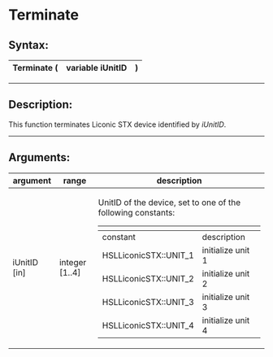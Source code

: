 # Terminate

## Syntax:

| Terminate ( | variable iUnitID | ) |
| ----------- | ---------------- | - |

&#x20;

***

## Description:

This function terminates Liconic STX device identified by _iUnitID_.&#x20;

***

## Arguments:

| argument      | range           | description                                                                                                                                                                                                                                                                                                                                                                                                                                                                              |
| ------------- | --------------- | ---------------------------------------------------------------------------------------------------------------------------------------------------------------------------------------------------------------------------------------------------------------------------------------------------------------------------------------------------------------------------------------------------------------------------------------------------------------------------------------- |
| iUnitID \[in] | integer \[1..4] | <p>UnitID of the device, set to one of the following constants:</p><p> </p><table data-header-hidden><thead><tr><th></th><th></th></tr></thead><tbody><tr><td>constant</td><td>description</td></tr><tr><td>HSLLiconicSTX::UNIT_1</td><td>initialize unit 1</td></tr><tr><td>HSLLiconicSTX::UNIT_2</td><td>initialize unit 2</td></tr><tr><td>HSLLiconicSTX::UNIT_3</td><td>initialize unit 3</td></tr><tr><td>HSLLiconicSTX::UNIT_4</td><td>initialize unit 4</td></tr></tbody></table> |

&#x20;


